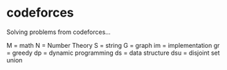 # codeforces
Solving problems from codeforces...


M = math
N = Number Theory
S = string
G = graph
im = implementation
gr = greedy
dp = dynamic programming
ds = data structure
dsu = disjoint set union
